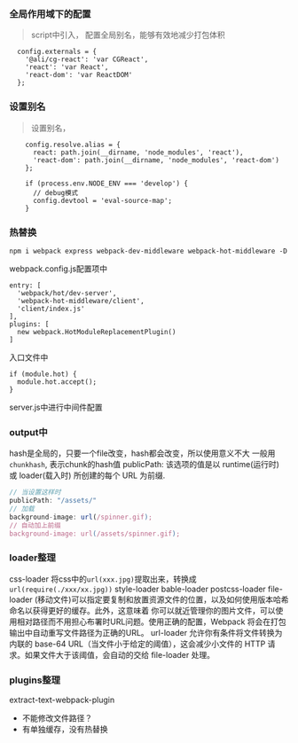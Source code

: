 ### 全局作用域下的配置

> script中引入， 配置全局别名，能够有效地减少打包体积

```
  config.externals = {
    '@ali/cg-react': 'var CGReact',
    'react': 'var React',
    'react-dom': 'var ReactDOM'
  };
```

### 设置别名

> 设置别名，

```
    config.resolve.alias = {
      react: path.join(__dirname, 'node_modules', 'react'),
      'react-dom': path.join(__dirname, 'node_modules', 'react-dom')
    };

    if (process.env.NODE_ENV === 'develop') {
      // debug模式
      config.devtool = 'eval-source-map';
    }
```

### 热替换

```
npm i webpack express webpack-dev-middleware webpack-hot-middleware -D
```

webpack.config.js配置项中
```
entry: [
  'webpack/hot/dev-server',
  'webpack-hot-middleware/client',
  'client/index.js'
],
plugins: [
  new webpack.HotModuleReplacementPlugin()
]
```

入口文件中
```
if (module.hot) {
  module.hot.accept();
}
```

server.js中进行中间件配置

### output中
hash是全局的，只要一个file改变，hash都会改变，所以使用意义不大
一般用`chunkhash`, 表示chunk的hash值
publicPath: 该选项的值是以 runtime(运行时) 或 loader(载入时) 所创建的每个 URL 为前缀.
```js
// 当设置这样时
publicPath: "/assets/"
// 加载
background-image: url(/spinner.gif);
// 自动加上前缀
background-image: url(/assets/spinner.gif);

```
### loader整理
css-loader 将css中的`url(xxx.jpg)`提取出来，转换成`url(require(./xxx/xx.jpg))`
style-loader
bable-loader
postcss-loader
file-loader (移动文件)可以指定要复制和放置资源文件的位置，以及如何使用版本哈希命名以获得更好的缓存。此外，这意味着 你可以就近管理你的图片文件，可以使用相对路径而不用担心布署时URL问题。使用正确的配置，Webpack 将会在打包输出中自动重写文件路径为正确的URL。
url-loader 允许你有条件将文件转换为内联的 base-64 URL（当文件小于给定的阈值），这会减少小文件的 HTTP 请求。如果文件大于该阈值，会自动的交给 file-loader 处理。
### plugins整理
extract-text-webpack-plugin
* 不能修改文件路径？
* 有单独缓存，没有热替换
